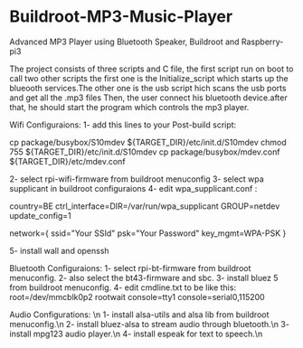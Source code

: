 # Buildroot-MP3-Music-Player
Advanced MP3 Player using Bluetooth Speaker, Buildroot and Raspberry-pi3

The project consists of three scripts and C file, the first script run on boot to call two other scripts the first one is the Initialize_script 
which starts up the blueooth services.The other one is the usb script hich scans the usb ports and get all the .mp3 files
Then, the user connect his bluetooth device.after that, he should start the program which controls the mp3 player.

Wifi Configuraions:
1- add this lines to your Post-build script:

cp package/busybox/S10mdev ${TARGET_DIR}/etc/init.d/S10mdev
chmod 755 ${TARGET_DIR}/etc/init.d/S10mdev
cp package/busybox/mdev.conf ${TARGET_DIR}/etc/mdev.conf

2- select rpi-wifi-firmware from buildroot menuconfig
3- select wpa supplicant in buildroot configuraions
4- edit wpa_supplicant.conf :

country=BE
ctrl_interface=DIR=/var/run/wpa_supplicant GROUP=netdev
update_config=1
 
network={
  ssid="Your SSId"
  psk="Your Password"
  key_mgmt=WPA-PSK
}

5- install wall and openssh

Bluetooth Configuraions:
1- select rpi-bt-firmware from buildroot menuconfig.
2- also select the bt43-firmware and sbc.
3- install bluez 5 from buildroot menuconfig.
4- edit cmdline.txt to be like this:
root=/dev/mmcblk0p2 rootwait console=tty1 console=serial0,115200 

Audio Configurations: \n
1- install alsa-utils and alsa lib from buildroot menuconfig.\n
2- install bluez-alsa to stream audio through bluetooth.\n
3- install mpg123 audio player.\n
4- install espeak for text to speech.\n
